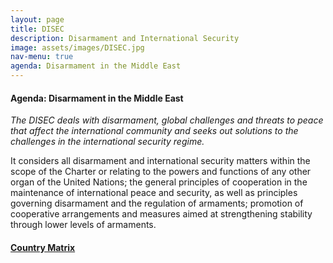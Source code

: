 ```yaml
---
layout: page
title: DISEC
description: Disarmament and International Security
image: assets/images/DISEC.jpg
nav-menu: true
agenda: Disarmament in the Middle East
---
```


#### Agenda: Disarmament in the Middle East

*The DISEC deals with disarmament, global challenges and threats to peace that affect the
international community and seeks out solutions to the challenges in the international security
regime.*

It considers all disarmament and international security matters within the scope of the Charter or
relating to the powers and functions of any other organ of the United Nations; the general principles
of cooperation in the maintenance of international peace and security, as well as principles
governing disarmament and the regulation of armaments; promotion of cooperative arrangements
and measures aimed at strengthening stability through lower levels of armaments.

#### [Country Matrix](https://drive.google.com/file/d/0B6Qs-nyOS6j4Qm9naFRRZWpTX0E2ZWNDNUV2N1JGT0ducGhn/view?usp=sharing)
